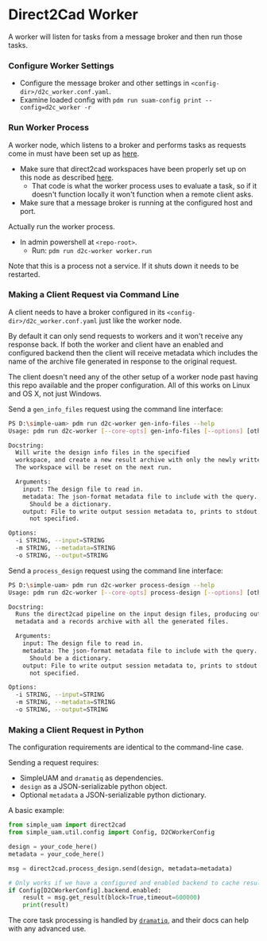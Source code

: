 # Direct2Cad Worker

A worker will listen for tasks from a message broker and then run those tasks.

### Configure Worker Settings

- Configure the message broker and other settings in
  `<config-dir>/d2c_worker.conf.yaml`.
- Examine loaded config with `pdm run suam-config print --config=d2c_worker -r`

### Run Worker Process

A worker node, which listens to a broker and performs tasks as requests come
in must have been set up as [here](../setup/worker.md).

- Make sure that direct2cad workspaces have been properly set up on this node
  as described [here](workspaces.md).
    - That code is what the worker process uses to evaluate a task, so if it
      doesn't function locally it won't function when a remote client asks.
- Make sure that a message broker is running at the configured host and port.

Actually run the worker process.

- In admin powershell at `<repo-root>`.
    - Run: `pdm run d2c-worker worker.run`

Note that this is a process not a service. If it shuts down it needs to be
restarted.

### Making a Client Request via Command Line

A client needs to have a broker configured in its `<config-dir>/d2c_worker.conf.yaml`
just like the worker node.

By default it can only send requests to workers and it won't receive any
response back. If both the worker and client have an enabled and configured
backend then the client will receive metadata which includes the name of the
archive file generated in response to the original request.

The client doesn't need any of the other setup of a worker node past having
this repo available and the proper configuration.
All of this works on Linux and OS X, not just Windows.

Send a `gen_info_files` request using the command line interface:

```bash
PS D:\simple-uam> pdm run d2c-worker gen-info-files --help
Usage: pdm run d2c-worker [--core-opts] gen-info-files [--options] [other tasks here ...]

Docstring:
  Will write the design info files in the specified
  workspace, and create a new result archive with only the newly written data.
  The workspace will be reset on the next run.

  Arguments:
    input: The design file to read in.
    metadata: The json-format metadata file to include with the query.
      Should be a dictionary.
    output: File to write output session metadata to, prints to stdout if
      not specified.

Options:
  -i STRING, --input=STRING
  -m STRING, --metadata=STRING
  -o STRING, --output=STRING
```

Send a `process_design` request using the command line interface:

```bash
PS D:\simple-uam> pdm run d2c-worker process-design --help
Usage: pdm run d2c-worker [--core-opts] process-design [--options] [other tasks here ...]

Docstring:
  Runs the direct2cad pipeline on the input design files, producing output
  metadata and a records archive with all the generated files.

  Arguments:
    input: The design file to read in.
    metadata: The json-format metadata file to include with the query.
      Should be a dictionary.
    output: File to write output session metadata to, prints to stdout if
      not specified.

Options:
  -i STRING, --input=STRING
  -m STRING, --metadata=STRING
  -o STRING, --output=STRING
```

### Making a Client Request in Python

The configuration requirements are identical to the command-line case.

Sending a request requires:

  - SimpleUAM and `dramatiq` as dependencies.
  - `design` as a JSON-serializable python object.
  - Optional `metadata` a JSON-serializable python dictionary.

A basic example:

```python
from simple_uam import direct2cad
from simple_uam.util.config import Config, D2CWorkerConfig

design = your_code_here()
metadata = your_code_here()

msg = direct2cad.process_design.send(design, metadata=metadata)

# Only works if we have a configured and enabled backend to cache results.
if Config[D2CWorkerConfig].backend.enabled:
    result = msg.get_result(block=True,timeout=600000)
    print(result)
```

The core task processing is handled by [`dramatiq`](https://dramatiq.io),
and their docs can help with any advanced use.
